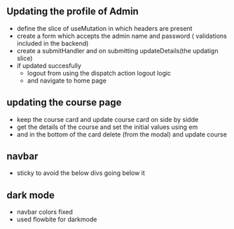 ## Updating the profile of Admin
- define the slice of useMutation in which headers are present 
- create a form which accepts the admin name and password ( validations included in the backend)
- create a submitHandler and on submitting updateDetails(the updatign slice)
- if updated succesfully 
  - logout from using the dispatch action logout logic
  - and navigate to home page
## updating the course page
- keep the course card and update course card on side by sidde
- get the details of the course and set the initial values using em
- and in the bottom of the card delete (from the modal) and update course 



## navbar 
- sticky to avoid the below divs going below it


## dark mode 
- navbar colors fixed
- used flowbite for darkmode